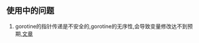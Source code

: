 ## 使用中的问题

1. gorotine的指针传递是不安全的,gorotine的无序性,会导致变量修改达不到预期,[文章](https://www.cnblogs.com/yjf512/archive/2012/06/30/2571247.html#4067585)

